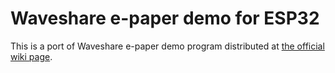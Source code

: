 # Waveshare e-paper demo for ESP32

This is a port of Waveshare e-paper demo program distributed at [the official wiki page](https://www.waveshare.com/wiki/2.9inch_e-Paper_Module).
